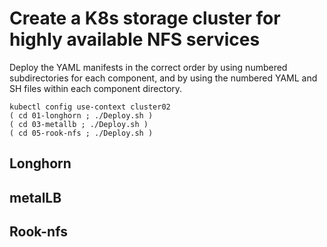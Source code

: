 # Create a K8s storage cluster for highly available NFS services

Deploy the YAML manifests in the correct order by using numbered subdirectories for each component,
and by using the numbered YAML and SH files within each component directory.
```
kubectl config use-context cluster02
( cd 01-longhorn ; ./Deploy.sh )
( cd 03-metallb ; ./Deploy.sh )
( cd 05-rook-nfs ; ./Deploy.sh )
```

## Longhorn

## metalLB

## Rook-nfs

